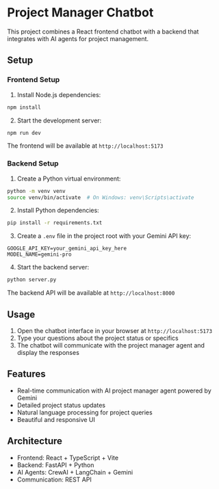 # Project Manager Chatbot

This project combines a React frontend chatbot with a backend that integrates with AI agents for project management.

## Setup

### Frontend Setup
1. Install Node.js dependencies:
```bash
npm install
```

2. Start the development server:
```bash
npm run dev
```
The frontend will be available at `http://localhost:5173`

### Backend Setup
1. Create a Python virtual environment:
```bash
python -m venv venv
source venv/bin/activate  # On Windows: venv\Scripts\activate
```

2. Install Python dependencies:
```bash
pip install -r requirements.txt
```

3. Create a `.env` file in the project root with your Gemini API key:
```
GOOGLE_API_KEY=your_gemini_api_key_here
MODEL_NAME=gemini-pro
```

4. Start the backend server:
```bash
python server.py
```
The backend API will be available at `http://localhost:8000`

## Usage

1. Open the chatbot interface in your browser at `http://localhost:5173`
2. Type your questions about the project status or specifics
3. The chatbot will communicate with the project manager agent and display the responses

## Features

- Real-time communication with AI project manager agent powered by Gemini
- Detailed project status updates
- Natural language processing for project queries
- Beautiful and responsive UI

## Architecture

- Frontend: React + TypeScript + Vite
- Backend: FastAPI + Python
- AI Agents: CrewAI + LangChain + Gemini
- Communication: REST API 


